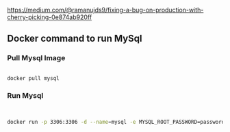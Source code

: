 https://medium.com/@ramanujds9/fixing-a-bug-on-production-with-cherry-picking-0e874ab920ff


## Docker command to run MySql

### Pull Mysql Image

```bash

docker pull mysql

```

### Run Mysql

```bash


docker run -p 3306:3306 -d --name=mysql -e MYSQL_ROOT_PASSWORD=password mysql

```